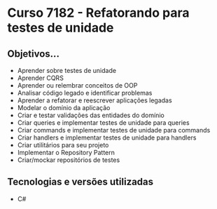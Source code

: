 # Curso 7182 - Refatorando para testes de unidade

## Objetivos...

*   Aprender sobre testes de unidade
*   Aprender CQRS
*   Aprender ou relembrar conceitos de OOP
*   Analisar código legado e identificar problemas
*   Aprender a refatorar e reescrever aplicações legadas
*   Modelar o domínio da aplicação
*   Criar e testar validações das entidades do domínio
*   Criar queries e implementar testes de unidade para queries
*   Criar commands e implementar testes de unidade para commands
*   Criar handlers e implementar testes de unidade para handlers
*   Criar utilitários para seu projeto
*   Implementar o Repository Pattern
*   Criar/mockar repositórios de testes


## Tecnologias e versões utilizadas
*   C#

